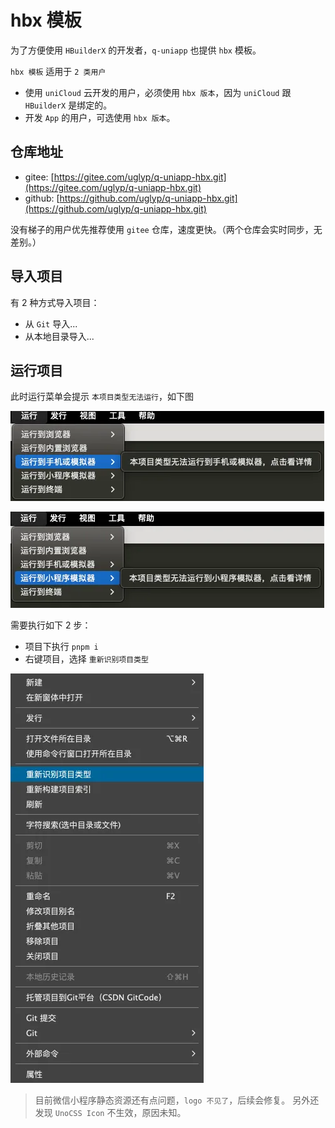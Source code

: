 # hbx 模板

为了方便使用 `HBuilderX` 的开发者，`q-uniapp` 也提供 `hbx` 模板。

`hbx 模板` 适用于 `2 类用户`

- 使用 `uniCloud` 云开发的用户，必须使用 `hbx 版本`，因为 `uniCloud` 跟 `HBuilderX` 是绑定的。
- 开发 `App` 的用户，可选使用 `hbx 版本`。

## 仓库地址

- gitee: [https://gitee.com/uglyp/q-uniapp-hbx.git](https://gitee.com/uglyp/q-uniapp-hbx.git)
- github: [https://github.com/uglyp/q-uniapp-hbx.git](https://github.com/uglyp/q-uniapp-hbx.git)

没有梯子的用户优先推荐使用 `gitee` 仓库，速度更快。（两个仓库会实时同步，无差别。）

## 导入项目

有 2 种方式导入项目：

- 从 `Git` 导入...
- 从本地目录导入...

## 运行项目

此时运行菜单会提示 `本项目类型无法运行`，如下图

![alt text](./assets/13-1.png)

![alt text](./assets/13-2.png)

需要执行如下 2 步：

- 项目下执行 `pnpm i`
- 右键项目，选择 `重新识别项目类型`

![alt text](./assets/13-3.png)

> 目前微信小程序静态资源还有点问题，`logo 不见了`，后续会修复。
> 另外还发现 `UnoCSS Icon` 不生效，原因未知。
